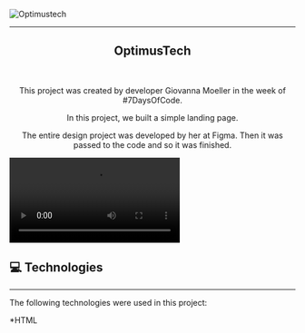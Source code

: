 ![Optimustech](https://user-images.githubusercontent.com/82620787/163490113-8e7261ce-f12f-407b-a2c9-e85557dcfc2f.svg)

<hr>

<h2 align='center'>OptimusTech</h2>
<br>
<p align='center'>This project was created by developer Giovanna Moeller in the week of #7DaysOfCode.</p>
<p align='center'>In this project, we built a simple landing page.</p>
<p align='center'>The entire design project was developed by her at Figma. Then it was passed to the code and so it was finished.</p>

![](https://user-images.githubusercontent.com/82620787/163517160-29524b6a-cc6f-4000-930c-cb3ead7f7d59.mp4)

## :computer: Technologies
<hr>
<p>The following technologies were used in this project:</p>
*HTML
<p></p>
<p></p>
<p></p>